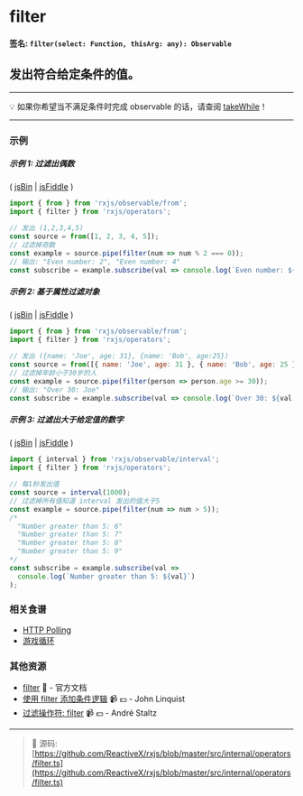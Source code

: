 # filter

#### 签名: `filter(select: Function, thisArg: any): Observable`

## 发出符合给定条件的值。

---

:bulb: 如果你希望当不满足条件时完成 observable 的话，请查阅 [takeWhile](takewhile.md)！

---

### 示例

##### 示例 1: 过滤出偶数

( [jsBin](http://jsbin.com/vafogoluye/1/edit?js,console) |
[jsFiddle](https://jsfiddle.net/btroncone/tkz0fuy2/) )

```js
import { from } from 'rxjs/observable/from';
import { filter } from 'rxjs/operators';

// 发出 (1,2,3,4,5)
const source = from([1, 2, 3, 4, 5]);
// 过滤掉奇数
const example = source.pipe(filter(num => num % 2 === 0));
// 输出: "Even number: 2", "Even number: 4"
const subscribe = example.subscribe(val => console.log(`Even number: ${val}`));
```

##### 示例 2: 基于属性过滤对象

( [jsBin](http://jsbin.com/qihagaxuso/1/edit?js,console) |
[jsFiddle](https://jsfiddle.net/btroncone/yjdsoug1/) )

```js
import { from } from 'rxjs/observable/from';
import { filter } from 'rxjs/operators';

// 发出 ({name: 'Joe', age: 31}, {name: 'Bob', age:25})
const source = from([{ name: 'Joe', age: 31 }, { name: 'Bob', age: 25 }]);
// 过滤掉年龄小于30岁的人
const example = source.pipe(filter(person => person.age >= 30));
// 输出: "Over 30: Joe"
const subscribe = example.subscribe(val => console.log(`Over 30: ${val.name}`));
```

##### 示例 3: 过滤出大于给定值的数字

( [jsBin](http://jsbin.com/rakabaheyu/1/edit?js,console) |
[jsFiddle](https://jsfiddle.net/btroncone/g1tgreha/) )

```js
import { interval } from 'rxjs/observable/interval';
import { filter } from 'rxjs/operators';

// 每1秒发出值
const source = interval(1000);
// 过滤掉所有值知道 interval 发出的值大于5
const example = source.pipe(filter(num => num > 5));
/*
  "Number greater than 5: 6"
  "Number greater than 5: 7"
  "Number greater than 5: 8"
  "Number greater than 5: 9"
*/
const subscribe = example.subscribe(val =>
  console.log(`Number greater than 5: ${val}`)
);
```

### 相关食谱

* [HTTP Polling](../../recipes/http-polling.md)
* [游戏循环](../../recipes/gameloop.md)

### 其他资源

* [filter](http://cn.rx.js.org/class/es6/Observable.js~Observable.html#instance-method-filter) :newspaper: - 官方文档
* [使用 filter 添加条件逻辑](https://egghead.io/lessons/rxjs-adding-conditional-logic-with-filter?course=step-by-step-async-javascript-with-rxjs) :video_camera: :dollar: - John Linquist
* [过滤操作符: filter](https://egghead.io/lessons/rxjs-filtering-operator-filter?course=rxjs-beyond-the-basics-operators-in-depth) :video_camera: :dollar: - André Staltz

---
> :file_folder: 源码:  [https://github.com/ReactiveX/rxjs/blob/master/src/internal/operators/filter.ts](https://github.com/ReactiveX/rxjs/blob/master/src/internal/operators/filter.ts)
